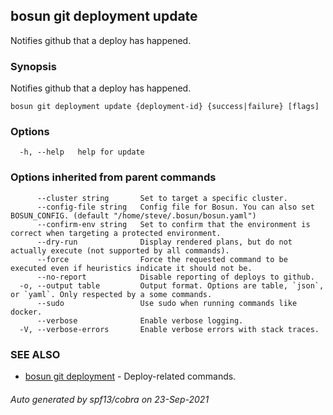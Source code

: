 ## bosun git deployment update

Notifies github that a deploy has happened.

### Synopsis

Notifies github that a deploy has happened.

```
bosun git deployment update {deployment-id} {success|failure} [flags]
```

### Options

```
  -h, --help   help for update
```

### Options inherited from parent commands

```
      --cluster string       Set to target a specific cluster.
      --config-file string   Config file for Bosun. You can also set BOSUN_CONFIG. (default "/home/steve/.bosun/bosun.yaml")
      --confirm-env string   Set to confirm that the environment is correct when targeting a protected environment.
      --dry-run              Display rendered plans, but do not actually execute (not supported by all commands).
      --force                Force the requested command to be executed even if heuristics indicate it should not be.
      --no-report            Disable reporting of deploys to github.
  -o, --output table         Output format. Options are table, `json`, or `yaml`. Only respected by a some commands.
      --sudo                 Use sudo when running commands like docker.
      --verbose              Enable verbose logging.
  -V, --verbose-errors       Enable verbose errors with stack traces.
```

### SEE ALSO

* [bosun git deployment](bosun_git_deployment.md)	 - Deploy-related commands.

###### Auto generated by spf13/cobra on 23-Sep-2021
